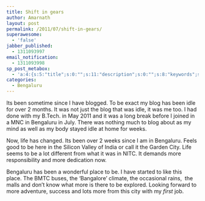 ```yaml
---
title: Shift in gears
author: Amarnath
layout: post
permalink: /2011/07/shift-in-gears/
superawesome:
  - 'false'
jabber_published:
  - 1311093997
email_notification:
  - 1311093998
sp_post_metabox:
  - 'a:4:{s:5:"title";s:0:"";s:11:"description";s:0:"";s:8:"keywords";s:0:"";s:7:"noindex";s:0:"";}'
categories:
  - Bengaluru
---
```

<p id="top" />
Its been sometime since I have blogged. To be exact my blog has been idle for over 2 months. It was not just the blog that was idle, it was me too. I had done with my B.Tech. in May 2011 and it was a long break before I joined in a MNC in Bengaluru in July. There was nothing much to blog about as my mind as well as my body stayed idle at home for weeks.</p> 

Now, life has changed. Its been over 2 weeks since I am in Bengaluru. Feels good to be here in the Silicon Valley of India or call it the Garden City. Life seems to be a lot different from what it was in NITC. It demands more responsibility and more dedication now.
</p>

Bengaluru has been a wonderful place to be. I have started to like this place. The BMTC buses, the &#8216;Bangalore&#8217; climate, the occasional rains,  the malls and don&#8217;t know what more is there to be explored. Looking forward to more adventure, success and lots more from this city with my *first* job.